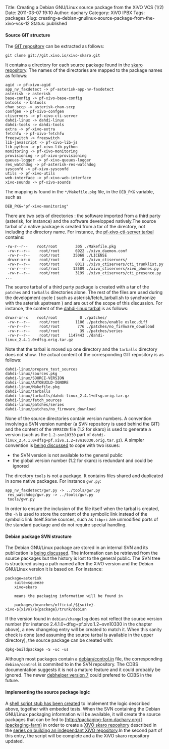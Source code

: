 Title: Creating a Debian GNU/Linux source package from the XiVO VCS (1/2)
Date: 2011-03-07 19:10
Author: dachary
Category: XiVO IPBX
Tags: packages
Slug: creating-a-debian-gnulinux-source-package-from-the-xivo-vcs-12
Status: published

#### Source GIT structure

The [GIT repository](http://git.xivo.io/xivo-skaro.git/) can be
extracted as follows:

~~~
git clone git://git.xivo.io/xivo-skaro.git
~~~


It contains a directory for each source package found in the [skaro
repository](http://dak.proformatique.com/debian/dists/squeeze-xivo-skaro-dev/).
The names of the directories are mapped to the package names as follows:

~~~
agid -> pf-xivo-agid
app_nv_faxdetect -> pf-asterisk-app-nv-faxdetect
asterisk -> asterisk
base-config -> pf-xivo-base-config
bntools -> bntools
chan_sccp -> asterisk-chan-sccp
confgen -> pf-xivo-confgen
ctiservers -> pf-xivo-cti-server
dahdi-linux -> dahdi-linux
dahdi-tools -> dahdi-tools
extra -> pf-xivo-extra
fetchfw -> pf-xivo-fetchfw
freeswitch -> freeswitch
lib-javascript -> pf-xivo-lib-js
lib-python -> pf-xivo-lib-python
monitoring -> pf-xivo-monitoring
provisioning -> pf-xivo-provisioning
queues-logger -> pf-xivo-queues-logger
res_watchdog -> pf-asterisk-res-watchdog
sysconfd -> pf-xivo-sysconfd
utils -> pf-xivo-utils
web-interface -> pf-xivo-web-interface
xivo-sounds -> pf-xivo-sounds
~~~


The mapping is found in the `*/Makefile.pkg` file, in the `DEB_PKG`
variable, such as

~~~
DEB_PKG="pf-xivo-monitoring"
~~~


There are two sets of directories : the software imported from a third
party (asterisk, for instance) and the software developped natively.The
source tarbal of a native package is created from a tar of the
directory, not including the directory name. For instance, the
[pf-xivo-cti-server
tarbal](http://dak.proformatique.com/debian/pool/main/p/pf-xivo-cti-server/pf-xivo-cti-server_1.2~svn10269.orig.tar.gz)
contains:

~~~
-rw-r--r--    root/root        305 ./Makefile.pkg
 -rw-r--r--    root/root       6922 ./xivo_daemon.conf
 -rw-r--r--    root/root      35068 ./LICENSE
 drwxr-xr-x    root/root          0 ./xivo_ctiservers/
 -rw-r--r--    root/root       8011 ./xivo_ctiservers/cti_trunklist.py
 -rw-r--r--    root/root      13509 ./xivo_ctiservers/xivo_phones.py
 -rw-r--r--    root/root       3199 ./xivo_ctiservers/cti_presence.py
...
~~~


The source tarbal of a third party package is created with a tar of the
`patches` and `tarballs` directories alone. The rest of the files are
used during the development cycle ( such as asterisk/fetch\_tarball.sh
to synchronize with the asterisk upstream ) and are out of the scope of
this discussion. For instance, the content of the [dahdi-linux
tarbal](http://dak.proformatique.com/debian/pool/main/d/dahdi-linux/dahdi-linux_2.4.1.0+dfsg+pf.xivo.1.2~svn10330.orig.tar.gz)
is as follows:

~~~
drwxr-xr-x    root/root          0 ./patches/
 -rw-r--r--    root/root       1106 ./patches/enable_oslec.diff
 -rw-r--r--    root/root        776 ./patches/no_firmware_download
 -rw-r--r--    root/root         39 ./patches/series
 -rw-r--r--    root/root    1147443 ./dahdi-linux_2.4.1.0+dfsg.orig.tar.gz
~~~


Note that the tarbal is moved up one directory and the `tarballs`
directory does not show. The actual content of the corresponding GIT
repository is as follows:

~~~
dahdi-linux/prepare_test_sources
dahdi-linux/sources.pkg
dahdi-linux/SOURCE-VERSION
dahdi-linux/AUTOBUILD-IGNORE
dahdi-linux/Makefile.pkg
dahdi-linux/tarballs
dahdi-linux/tarballs/dahdi-linux_2.4.1+dfsg.orig.tar.gz
dahdi-linux/fetch_sources
dahdi-linux/patches/series
dahdi-linux/patches/no_firmware_download
~~~


None of the source directories contain version numbers. A convention
involving a SVN version number (a SVN repository is used behind the GIT)
and the content of the `VERSION` file (1.2 for skaro) is used to
generate a version (such as the `1.2~svn10330` part of
`dahdi-linux_2.4.1.0+dfsg+pf.xivo.1.2~svn10330.orig.tar.gz`). A simpler
convention is [being
discussed](https://lists.proformatique.com/pipermail/xivo-dev/2011-March/000008.html)
to cope with two issues:

-   the SVN version is not available to the general public
-   the global version number (1.2 for skaro) is redundant and could be
    ignored

The directory `tools` is not a package. It contains files shared and
duplicated in some native packages. For instance `gwr.py`:

~~~
app_nv_faxdetect/gwr.py -> ../tools/gwr.py
 res_watchdog/gwr.py -> ../tools/gwr.py
 tools/gwr.py
~~~


In order to ensure the inclusion of the file itself when the tarbal is
created, the `-h` is used to store the content of the symbolic link
instead of the symbolic link itself.Some sources, such as `libpri` are
unmodified ports of the standard package and do not require special
handling.

#### Debian package SVN structure

The Debian GNU/Linux package are stored in an internal SVN and its
publication is [being
discussed](https://lists.proformatique.com/pipermail/xivo-dev/2011-March/000012.html).
The information can be retrieved from the source packages but the
history is lost to the general public. The SVN tree is structured using
a path named after the XiVO version and the Debian GNU/Linux version it
is based on. For instance:

~~~
package=asterisk
    suite=squeeze
    xivo=skaro

    means the packaging information will be found in

    packages/branches/official/${suite}-xivo-${xivo}/${package}/trunk/debian
~~~


If the version found in `debian/changelog` does not reflect the source
version number (for instance 2.4.1.0+dfsg+pf.xivo.1.2\~svn10330 in the
chapter above), a new changelog entry will be created to match it. When
this sanity check is done (and assuming the source tarbal is available
in the upper directory), the source package can be created with:

~~~
dpkg-buildpackage -S -uc -us
~~~


Although most packages contain a
[debian/control.in](http://cdbs-doc.duckcorp.org/en/cdbs-doc.xhtml)
file, the corresponding `debian/control` is commited to in the SVN
repository. The CDBS documentation suggests it is not a mature feature
and it could probably be ignored. The newer [debhelper version
7](http://en.wikipedia.org/wiki/Debhelper#Overview) could prefered to
CDBS in the future.

#### Implementing the source package logic

A [shell script stub has been
created](http://xivo.dachary.org/pf-release.sh) to implement the logic
described above, together with embeded tests. When the SVN containing
the Debian GNU/Linux packaging information will be available, it will
create the source packages that can be fed to
[http://packaging-farm.dachary.org/](packaging-farm) in order to create
a [XiVO skaro
repository](http://xivo.dachary.org/packaging-farm/skaro/gnulinux/debian/)
described in the [series on building an independant XiVO
repository](http://blog.xivo.io/index.php?post/2011/02/22/Creating-an-independant-XiVO-Debian-GNU/Linux-repository-from-scratch-%28part-4/4%29).In
the second part of this entry, the script will be complete and a the
XiVO skaro repository updated.

</p>

